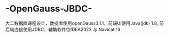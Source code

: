# -OpenGauss-JBDC-
大二数据库课程设计，数据库使用openGauss3.1.1，前端UI使用Java(jdk) 1.8, 前后端连接使用JDBC，辅助软件位IDEA2023 与 Navicat 16
